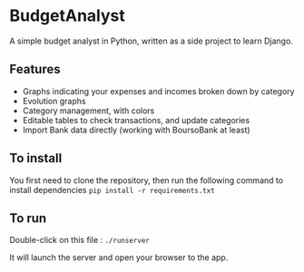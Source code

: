 # BudgetAnalyst
A simple budget analyst in Python, written as a side project to learn Django.

## Features
- Graphs indicating your expenses and incomes broken down by category
- Evolution graphs
- Category management, with colors
- Editable tables to check transactions, and update categories
- Import Bank data directly (working with BoursoBank at least)

## To install
You first need to clone the repository, then run the following command to install dependencies
```pip install -r requirements.txt```

## To run
Double-click on this file :
```./runserver```

It will launch the server and open your browser to the app.
